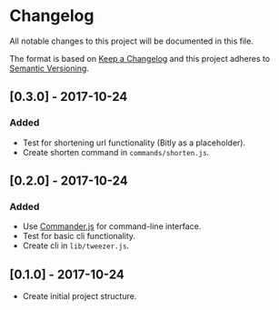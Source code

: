 # Changelog
All notable changes to this project will be documented in this file.

The format is based on [Keep a Changelog](http://keepachangelog.com/en/1.0.0/)
and this project adheres to [Semantic Versioning](http://semver.org/spec/v2.0.0.html).

## [0.3.0] - 2017-10-24
### Added
- Test for shortening url functionality (Bitly as a placeholder).
- Create shorten command in `commands/shorten.js`.

## [0.2.0] - 2017-10-24
### Added
- Use [Commander.js](https://github.com/tj/commander.js/) for command-line interface.
- Test for basic cli functionality.
- Create cli in `lib/tweezer.js`.

## [0.1.0] - 2017-10-24
- Create initial project structure.
